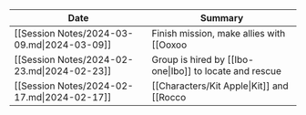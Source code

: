 | Date                                        | Summary                                                                                                                                                                                         |
| ------------------------------------------- | ----------------------------------------------------------------------------------------------------------------------------------------------------------------------------------------------- |
| [[Session Notes/2024-03-09.md\|2024-03-09]] | Finish mission, make allies with [[Ooxoo|Ooxoo]] and [[Stacy Weathers|Stacy Weathers]], [[Kit Apple\|Kit]] goes out with [[Stellaris Andrada\|Stellaris Sparks]] and learns about [[Lonalowda|Lonalowda]]. Downtime activities |
| [[Session Notes/2024-02-23.md\|2024-02-23]] | Group is hired by [[Ibo-one\|Ibo]] to locate and rescue                                                                                                                                         |
| [[Session Notes/2024-02-17.md\|2024-02-17]] | [[Characters/Kit Apple\|Kit]] and [[Rocco|Rocco]] have a nice moment, Rocco gives a ship upgrade. [[Vapor|Vapor]] becomes best friends with [[Vorex|Vorex]]. The crew comes together.                             |

